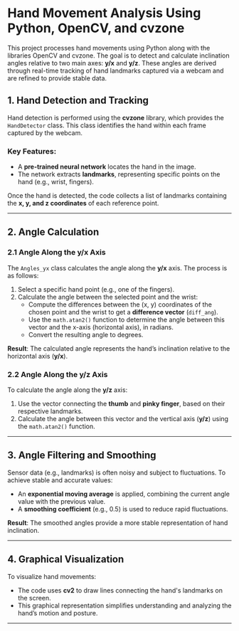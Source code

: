 # Hand Movement Analysis Using Python, OpenCV, and cvzone

This project processes hand movements using Python along with the libraries OpenCV and cvzone. The goal is to detect and calculate inclination angles relative to two main axes: **y/x** and **y/z**. These angles are derived through real-time tracking of hand landmarks captured via a webcam and are refined to provide stable data.

## 1. Hand Detection and Tracking
Hand detection is performed using the **cvzone** library, which provides the `HandDetector` class. This class identifies the hand within each frame captured by the webcam.

### Key Features:
- A **pre-trained neural network** locates the hand in the image.
- The network extracts **landmarks**, representing specific points on the hand (e.g., wrist, fingers).

Once the hand is detected, the code collects a list of landmarks containing the **x, y, and z coordinates** of each reference point.

---

## 2. Angle Calculation

### 2.1 Angle Along the y/x Axis
The `Angles_yx` class calculates the angle along the **y/x** axis. The process is as follows:
1. Select a specific hand point (e.g., one of the fingers).
2. Calculate the angle between the selected point and the wrist:
   - Compute the differences between the (x, y) coordinates of the chosen point and the wrist to get a **difference vector** (`diff_ang`).
   - Use the `math.atan2()` function to determine the angle between this vector and the x-axis (horizontal axis), in radians.
   - Convert the resulting angle to degrees.

**Result**: The calculated angle represents the hand’s inclination relative to the horizontal axis (**y/x**).

### 2.2 Angle Along the y/z Axis
To calculate the angle along the **y/z** axis:
1. Use the vector connecting the **thumb** and **pinky finger**, based on their respective landmarks.
2. Calculate the angle between this vector and the vertical axis (**y/z**) using the `math.atan2()` function.

---

## 3. Angle Filtering and Smoothing
Sensor data (e.g., landmarks) is often noisy and subject to fluctuations. To achieve stable and accurate values:
- An **exponential moving average** is applied, combining the current angle value with the previous value.
- A **smoothing coefficient** (e.g., 0.5) is used to reduce rapid fluctuations.

**Result**: The smoothed angles provide a more stable representation of hand inclination.

---

## 4. Graphical Visualization
To visualize hand movements:
- The code uses **cv2** to draw lines connecting the hand's landmarks on the screen.
- This graphical representation simplifies understanding and analyzing the hand’s motion and posture.

---
